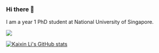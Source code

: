 ### Hi there 👋

I am a year 1 PhD student at National University of Singapore.


![](https://komarev.com/ghpvc/?username=Happylkx)

[![Kaixin Li's GitHub stats](https://github-readme-stats.vercel.app/api?username=Happylkx)]()
